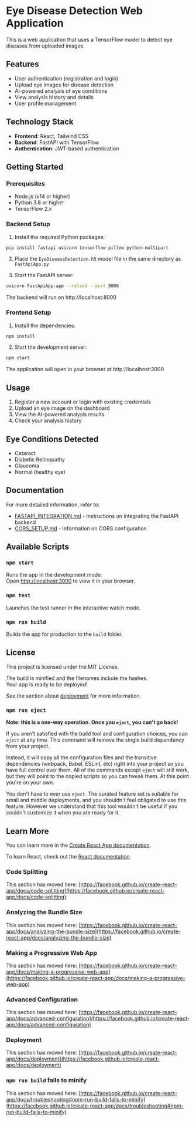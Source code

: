# Eye Disease Detection Web Application

This is a web application that uses a TensorFlow model to detect eye diseases from uploaded images.

## Features

- User authentication (registration and login)
- Upload eye images for disease detection
- AI-powered analysis of eye conditions
- View analysis history and details
- User profile management

## Technology Stack

- **Frontend**: React, Tailwind CSS
- **Backend**: FastAPI with TensorFlow
- **Authentication**: JWT-based authentication

## Getting Started

### Prerequisites

- Node.js (v14 or higher)
- Python 3.8 or higher
- TensorFlow 2.x

### Backend Setup

1. Install the required Python packages:

```bash
pip install fastapi uvicorn tensorflow pillow python-multipart
```

2. Place the `EyeDiseaseDetection.h5` model file in the same directory as `FastApiApp.py`

3. Start the FastAPI server:

```bash
uvicorn FastApiApp:app --reload --port 8000
```

The backend will run on http://localhost:8000

### Frontend Setup

1. Install the dependencies:

```bash
npm install
```

2. Start the development server:

```bash
npm start
```

The application will open in your browser at http://localhost:3000

## Usage

1. Register a new account or login with existing credentials
2. Upload an eye image on the dashboard
3. View the AI-powered analysis results
4. Check your analysis history

## Eye Conditions Detected

- Cataract
- Diabetic Retinopathy
- Glaucoma
- Normal (healthy eye)

## Documentation

For more detailed information, refer to:

- [FASTAPI_INTEGRATION.md](./FASTAPI_INTEGRATION.md) - Instructions on integrating the FastAPI backend
- [CORS_SETUP.md](./CORS_SETUP.md) - Information on CORS configuration

## Available Scripts

### `npm start`

Runs the app in the development mode.\
Open [http://localhost:3000](http://localhost:3000) to view it in your browser.

### `npm test`

Launches the test runner in the interactive watch mode.

### `npm run build`

Builds the app for production to the `build` folder.

## License

This project is licensed under the MIT License.

The build is minified and the filenames include the hashes.\
Your app is ready to be deployed!

See the section about [deployment](https://facebook.github.io/create-react-app/docs/deployment) for more information.

### `npm run eject`

**Note: this is a one-way operation. Once you `eject`, you can't go back!**

If you aren't satisfied with the build tool and configuration choices, you can `eject` at any time. This command will remove the single build dependency from your project.

Instead, it will copy all the configuration files and the transitive dependencies (webpack, Babel, ESLint, etc) right into your project so you have full control over them. All of the commands except `eject` will still work, but they will point to the copied scripts so you can tweak them. At this point you're on your own.

You don't have to ever use `eject`. The curated feature set is suitable for small and middle deployments, and you shouldn't feel obligated to use this feature. However we understand that this tool wouldn't be useful if you couldn't customize it when you are ready for it.

## Learn More

You can learn more in the [Create React App documentation](https://facebook.github.io/create-react-app/docs/getting-started).

To learn React, check out the [React documentation](https://reactjs.org/).

### Code Splitting

This section has moved here: [https://facebook.github.io/create-react-app/docs/code-splitting](https://facebook.github.io/create-react-app/docs/code-splitting)

### Analyzing the Bundle Size

This section has moved here: [https://facebook.github.io/create-react-app/docs/analyzing-the-bundle-size](https://facebook.github.io/create-react-app/docs/analyzing-the-bundle-size)

### Making a Progressive Web App

This section has moved here: [https://facebook.github.io/create-react-app/docs/making-a-progressive-web-app](https://facebook.github.io/create-react-app/docs/making-a-progressive-web-app)

### Advanced Configuration

This section has moved here: [https://facebook.github.io/create-react-app/docs/advanced-configuration](https://facebook.github.io/create-react-app/docs/advanced-configuration)

### Deployment

This section has moved here: [https://facebook.github.io/create-react-app/docs/deployment](https://facebook.github.io/create-react-app/docs/deployment)

### `npm run build` fails to minify

This section has moved here: [https://facebook.github.io/create-react-app/docs/troubleshooting#npm-run-build-fails-to-minify](https://facebook.github.io/create-react-app/docs/troubleshooting#npm-run-build-fails-to-minify)
